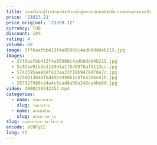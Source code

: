 ```yaml
---
title: เบเกอรี่แก้วตู้โชว์เชิงพาณิชย์ร้านเค้กตู้กระจกเชิงพาณิชย์ชั้นวางสแตนเลสขนาดเล็ก
price: '21023.21'
price_original: '23359.12'
currency: THB
discount: 10%
rating: 4
volume: 68
image: Sff6aafbb413f4a05908c4adb8ddd4b21S.jpg
images:
  - Sff6aafbb413f4a05908c4adb8ddd4b21S.jpg
  - Sc92ae91b3e1149d4a1f8d0978af5113cc.jpg
  - S741595ae9b8f423aa33f18b9470478e7c.jpg
  - S756013b46f6d49be998b1c8fe4396e41h.jpg
  - S5732f986cd4a4c5ead6a90a243ca4be60.jpg
video: 4000236542357.mp4
categories:
  - name: บ้านและสวน
    slug: านและสวน
  - name: ตกแต่งบ้าน
    slug: ตกแต-งบ-าน
slug: เบเกอร-แก-วต-โชว-เช
encode: oCNFyEE
lang: th
---
```

  